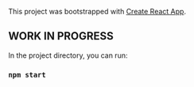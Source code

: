 This project was bootstrapped with [Create React App](https://github.com/facebook/create-react-app).

## WORK IN PROGRESS

In the project directory, you can run:

### `npm start`

